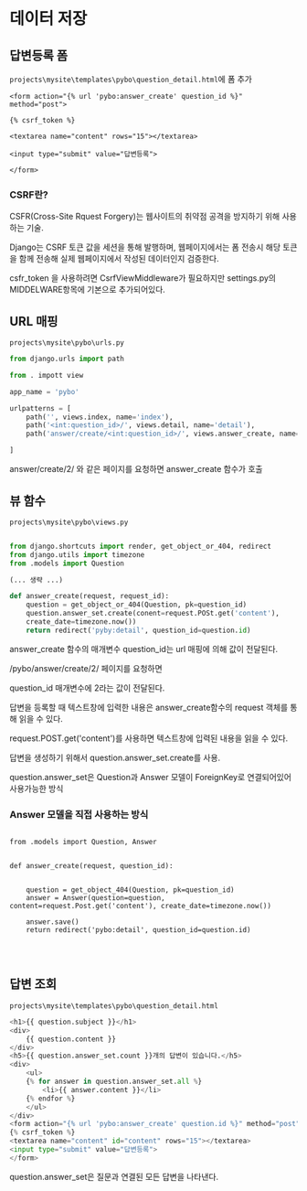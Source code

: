 # 데이터 저장 


## 답변등록 폼
`projects\mysite\templates\pybo\question_detail.html`에 폼 추가
```
<form action="{% url 'pybo:answer_create' question_id %}" method="post">

{% csrf_token %}

<textarea name="content" rows="15"></textarea>

<input type="submit" value="답변등록">

</form>

```

### CSRF란?
CSFR(Cross-Site Rquest Forgery)는 웹사이트의 취약점 공격을 방지하기 위해 사용하는 기술.

Django는 CSRF 토큰 값을 세션을 통해 발행하며, 웹페이지에서는 폼 전송시 해당 토큰을 함께 전송해 실제 웹페이지에서 작성된 데이터인지 검증한다.

csfr_token 을 사용하려면 CsrfViewMiddleware가 필요하지만 
settings.py의 MIDDELWARE항목에 기본으로 추가되어있다.





## URL 매핑

`projects\mysite\pybo\urls.py`


``` python 
from django.urls import path

from . impott view

app_name = 'pybo'

urlpatterns = [
    path('', views.index, name='index'),
    path('<int:question_id>/', views.detail, name='detail'),
    path('answer/create/<int:question_id>/', views.answer_create, name='answer_create' )

]

```


answer/create/2/ 와 같은 페이지를 요청하면 answer_create 함수가 호출











## 뷰 함수

`projects\mysite\pybo\views.py`

``` python 

from django.shortcuts import render, get_object_or_404, redirect
from django.utils import timezone
from .models import Question 

(... 생략 ...)

def answer_create(request, request_id):
    question = get_object_or_404(Question, pk=question_id)
    question.answer_set.create(conent=request.POSt.get('content'),
    create_date=timezone.now())
    return redirect('pyby:detail', question_id=question.id)

```

answer_create 함수의 매개변수 question_id는 url 매핑에 의해 값이 전달된다.

/pybo/answer/create/2/ 페이지를 요청하면 

question_id 매개변수에 2라는 값이 전달된다.


답변을 등록할 때 텍스트창에 입력한 내용은  answer_create함수의 request 객체를 통해 읽을 수 있다.


request.POST.get('content')를 사용하면 텍스트창에 입력된 내용을 읽을 수 있다.


답변을 생성하기 위해서 question.answer_set.create를 사용.

question.answer_set은 Question과 Answer 모델이 ForeignKey로 연결되어있어 사용가능한 방식 


### Answer 모델을 직접 사용하는 방식

``` pyhton 

from .models import Question, Answer


def answer_create(request, question_id):


    question = get_object_404(Question, pk=question_id)
    answer = Answer(question=question, content=request.Post.get('content'), create_date=timezone.now())

    answer.save()
    return redirect('pybo:detail', question_id=question.id)




```


## 답변 조회 

`projects\mysite\templates\pybo\question_detail.html`

``` python 
<h1>{{ question.subject }}</h1>
<div>
    {{ question.content }}
</div>
<h5>{{ question.answer_set.count }}개의 답변이 있습니다.</h5>
<div>
    <ul>
    {% for answer in question.answer_set.all %}
        <li>{{ answer.content }}</li>
    {% endfor %}
    </ul>
</div>
<form action="{% url 'pybo:answer_create' question.id %}" method="post">
{% csrf_token %}
<textarea name="content" id="content" rows="15"></textarea>
<input type="submit" value="답변등록">
</form>

```

question.answer_set은 질문과 연결된 모든 답변을 나타낸다.


